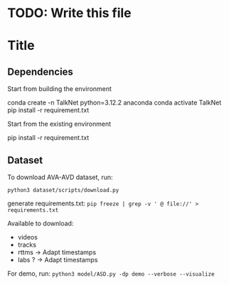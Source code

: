 # TODO: Write this file

# Title #

## Dependencies ##

Start from building the environment

conda create -n TalkNet python=3.12.2 anaconda
conda activate TalkNet
pip install -r requirement.txt

Start from the existing environment

pip install -r requirement.txt

## Dataset ##

To download AVA-AVD dataset, run:

`python3 dataset/scripts/download.py`

generate requirements.txt:
`pip freeze | grep -v ' @ file://' > requirements.txt`

Available to download:
- videos
- tracks
- rttms -> Adapt timestamps
- labs ? -> Adapt timestamps

For demo, run:
`python3 model/ASD.py -dp demo --verbose --visualize`
